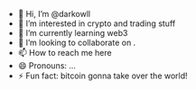 - 👋 Hi, I’m @darkowll 
- 👀 I’m interested in crypto and trading stuff
- 🌱 I’m currently learning web3 
- 💞️ I’m looking to collaborate on  .
- 📫 How to reach me here 
- 😄 Pronouns: ...
- ⚡ Fun fact: bitcoin gonna take over the world!

<!---
darkowll/darkowll is a ✨ special ✨ repository because its `README.md` (this file) appears on your GitHub profile.
You can click the Preview link to take a look at your changes.
--->

